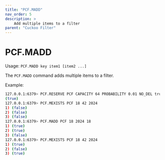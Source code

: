 ```yaml
---
title: "PCF.MADD"
nav_order: 5
description: >
    Add multiple items to a filter
parent: "Cuckoo Filter"
---
```


# PCF.MADD

Usage: `PCF.MADD key item1 [item2 ...]`

The `PCF.MADD` command adds multiple items to a filter.

Example:

```bash
127.0.0.1:6379> PCF.RESERVE PCF CAPACITY 64 PROBABILITY 0.01 NO_DEL true
(true)
127.0.0.1:6379> PCF.MEXISTS PCF 18 42 2024
1) (false)
2) (false)
3) (false)
127.0.0.1:6379> PCF.MADD PCF 18 2024 18
1) (true)
2) (true)
3) (false)
127.0.0.1:6379> PCF.MEXISTS PCF 18 42 2024
1) (true)
2) (false)
3) (true)
```
